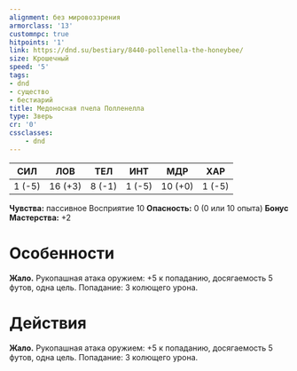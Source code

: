 ```yaml
---
alignment: без мировоззрения
armorclass: '13'
customnpc: true
hitpoints: '1'
link: https://dnd.su/bestiary/8440-pollenella-the-honeybee/
size: Крошечный
speed: '5'
tags:
- dnd
- существо
- бестиарий
title: Медоносная пчела Полленелла
type: Зверь
cr: '0'
cssclasses:
    - dnd
---
```



| СИЛ | ЛОВ | ТЕЛ | ИНТ | МДР | ХАР |
|---|---|---|---|---|---|
| 1 (-5) | 16 (+3) | 8 (-1) | 1 (-5) | 10 (+0) | 1 (-5) |
**Чувства:** пассивное Восприятие 10
**Опасность:** 0 (0 или 10 опыта)
**Бонус Мастерства:** +2


# Особенности
**Жало.** Рукопашная атака оружием: +5 к попаданию, досягаемость 5 футов, одна цель. Попадание: 3 колющего урона.


# Действия
**Жало.** Рукопашная атака оружием: +5 к попаданию, досягаемость 5 футов, одна цель. Попадание: 3 колющего урона.